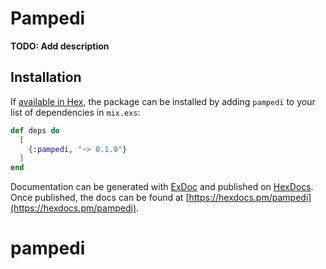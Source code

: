 # Pampedi

**TODO: Add description**

## Installation

If [available in Hex](https://hex.pm/docs/publish), the package can be installed
by adding `pampedi` to your list of dependencies in `mix.exs`:

```elixir
def deps do
  [
    {:pampedi, "~> 0.1.0"}
  ]
end
```

Documentation can be generated with [ExDoc](https://github.com/elixir-lang/ex_doc)
and published on [HexDocs](https://hexdocs.pm). Once published, the docs can
be found at [https://hexdocs.pm/pampedi](https://hexdocs.pm/pampedi).

# pampedi
